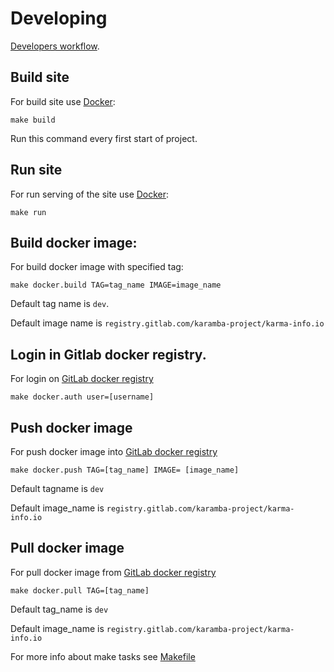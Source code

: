 # Developing

[Developers workflow](docs/contributing/workflow.md).

## Build site

For build site use [Docker][Docker]:

```
make build
```

Run this command every first start of project.

## Run site

For run serving of the site use [Docker][Docker]:

```
make run
```

## Build docker image:

For build docker image with specified tag:

```
make docker.build TAG=tag_name IMAGE=image_name
```

Default tag name is `dev`.

Default image name is `registry.gitlab.com/karamba-project/karma-info.io`


## Login in Gitlab docker registry.

For login on [GitLab docker registry][Gitlab docker registry]


```
make docker.auth user=[username] 
```

## Push docker image 

For push docker image into [GitLab docker registry][Gitlab docker registry]

```
make docker.push TAG=[tag_name] IMAGE= [image_name]
```

Default tagname is `dev` 

Default image_name is  `registry.gitlab.com/karamba-project/karma-info.io`

## Pull docker image 

For pull docker image from [GitLab docker registry][Gitlab docker registry]

```
make docker.pull TAG=[tag_name]
```

Default tag_name is `dev`

Default image_name is  `registry.gitlab.com/karamba-project/karma-info.io`


For more info about make tasks see [Makefile](Makefile)




[Docker]: https://www.docker.com/
[Gitlab docker registry]: https://docs.gitlab.com/ee/user/project/container_registry.html
